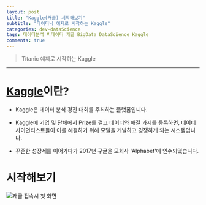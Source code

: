 ```yaml
---  
layout: post  
title: "Kaggle(캐글) 시작해보기"  
subtitle: "타이타닉 예제로 시작하는 Kaggle"  
categories: dev-dataScience
tags: 데이터분석 빅데이터 캐글 BigData DataScience Kaggle
comments: true  
---  
```


> Titanic 예제로 시작하는 Kaggle

---

# [Kaggle](https://www.kaggle.com/)이란?

+ Kaggle은 데이터 분석 경진 대회를 주최하는 플랫폼입니다.

+ Kaggle에 기업 및 단체에서 Prize를 걸고 데이터와 해결 과제를 등록하면, 데이터 사이언티스트들이 이를 해결하기 위해 모델을 개발하고 경쟁하게 되는 시스템입니다.

+ 꾸준한 성장세를 이어가다가 2017년 구글을 모회사 'Alphabet'에 인수되었습니다.


# 시작해보기
![캐글 접속시 첫 화면](https://songhwee1.github.io//assets/img/dev/dataScience/kaggle_first_page.png "캐글 접속시 첫 화면")